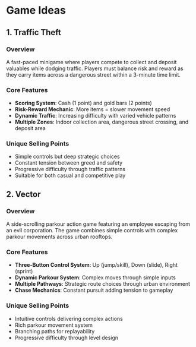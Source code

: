 # Game Ideas

## 1. Traffic Theft

### Overview
A fast-paced minigame where players compete to collect and deposit valuables while dodging traffic. Players must balance risk and reward as they carry items across a dangerous street within a 3-minute time limit.

### Core Features
* **Scoring System**: Cash (1 point) and gold bars (2 points)
* **Risk-Reward Mechanic**: More items = slower movement speed
* **Dynamic Traffic**: Increasing difficulty with varied vehicle patterns
* **Multiple Zones**: Indoor collection area, dangerous street crossing, and deposit area

### Unique Selling Points
* Simple controls but deep strategic choices
* Constant tension between greed and safety
* Progressive difficulty through traffic patterns
* Suitable for both casual and competitive play

## 2. Vector

### Overview
A side-scrolling parkour action game featuring an employee escaping from an evil corporation. The game combines simple controls with complex parkour movements across urban rooftops.

### Core Features
* **Three-Button Control System**: Up (jump/skill), Down (slide), Right (sprint)
* **Dynamic Parkour System**: Complex moves through simple inputs
* **Multiple Pathways**: Strategic route choices through urban environment
* **Chase Mechanics**: Constant pursuit adding tension to gameplay

### Unique Selling Points
* Intuitive controls delivering complex actions
* Rich parkour movement system
* Branching paths for replayability
* Progressive difficulty through level design

